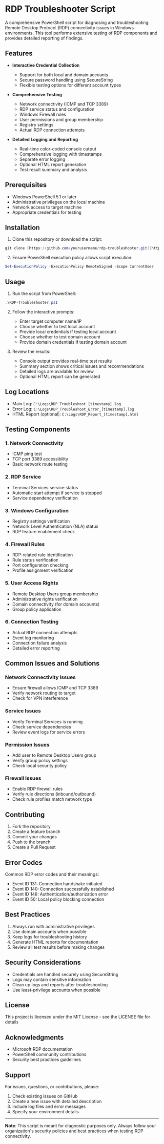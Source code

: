 # RDP Troubleshooter Script

A comprehensive PowerShell script for diagnosing and troubleshooting Remote Desktop Protocol (RDP) connectivity issues in Windows environments. This tool performs extensive testing of RDP components and provides detailed reporting of findings.

## Features

- **Interactive Credential Collection**
  - Support for both local and domain accounts
  - Secure password handling using SecureString
  - Flexible testing options for different account types

- **Comprehensive Testing**
  - Network connectivity (ICMP and TCP 3389)
  - RDP service status and configuration
  - Windows Firewall rules
  - User permissions and group membership
  - Registry settings
  - Actual RDP connection attempts

- **Detailed Logging and Reporting**
  - Real-time color-coded console output
  - Comprehensive logging with timestamps
  - Separate error logging
  - Optional HTML report generation
  - Test result summary and analysis

## Prerequisites

- Windows PowerShell 5.1 or later
- Administrative privileges on the local machine
- Network access to target machine
- Appropriate credentials for testing

## Installation

1. Clone this repository or download the script:
```powershell
git clone [https://github.com/yourusername/rdp-troubleshooter.git](https://github.com/NEXTGEN-CyberLAB/RDP-Tester.git)
```

2. Ensure PowerShell execution policy allows script execution:
```powershell
Set-ExecutionPolicy -ExecutionPolicy RemoteSigned -Scope CurrentUser
```

## Usage

1. Run the script from PowerShell:
```powershell
.\RDP-Troubleshooter.ps1
```

2. Follow the interactive prompts:
   - Enter target computer name/IP
   - Choose whether to test local account
   - Provide local credentials if testing local account
   - Choose whether to test domain account
   - Provide domain credentials if testing domain account

3. Review the results:
   - Console output provides real-time test results
   - Summary section shows critical issues and recommendations
   - Detailed logs are available for review
   - Optional HTML report can be generated

## Log Locations

- Main Log: `C:\Logs\RDP_Troubleshoot_[timestamp].log`
- Error Log: `C:\Logs\RDP_Troubleshoot_Error_[timestamp].log`
- HTML Report (optional): `C:\Logs\RDP_Report_[timestamp].html`

## Testing Components

### 1. Network Connectivity
- ICMP ping test
- TCP port 3389 accessibility
- Basic network route testing

### 2. RDP Service
- Terminal Services service status
- Automatic start attempt if service is stopped
- Service dependency verification

### 3. Windows Configuration
- Registry settings verification
- Network Level Authentication (NLA) status
- RDP feature enablement check

### 4. Firewall Rules
- RDP-related rule identification
- Rule status verification
- Port configuration checking
- Profile assignment verification

### 5. User Access Rights
- Remote Desktop Users group membership
- Administrative rights verification
- Domain connectivity (for domain accounts)
- Group policy application

### 6. Connection Testing
- Actual RDP connection attempts
- Event log monitoring
- Connection failure analysis
- Detailed error reporting

## Common Issues and Solutions

### Network Connectivity Issues
- Ensure firewall allows ICMP and TCP 3389
- Verify network routing to target
- Check for VPN interference

### Service Issues
- Verify Terminal Services is running
- Check service dependencies
- Review event logs for service errors

### Permission Issues
- Add user to Remote Desktop Users group
- Verify group policy settings
- Check local security policy

### Firewall Issues
- Enable RDP firewall rules
- Verify rule directions (inbound/outbound)
- Check rule profiles match network type

## Contributing

1. Fork the repository
2. Create a feature branch
3. Commit your changes
4. Push to the branch
5. Create a Pull Request

## Error Codes

Common RDP error codes and their meanings:
- Event ID 131: Connection handshake initiated
- Event ID 140: Connection successfully established
- Event ID 148: Authentication/authorization error
- Event ID 50: Local policy blocking connection

## Best Practices

1. Always run with administrative privileges
2. Use domain accounts when possible
3. Keep logs for troubleshooting history
4. Generate HTML reports for documentation
5. Review all test results before making changes

## Security Considerations

- Credentials are handled securely using SecureString
- Logs may contain sensitive information
- Clean up logs and reports after troubleshooting
- Use least-privilege accounts when possible

## License

This project is licensed under the MIT License - see the LICENSE file for details

## Acknowledgments

- Microsoft RDP documentation
- PowerShell community contributions
- Security best practices guidelines

## Support

For issues, questions, or contributions, please:
1. Check existing issues on GitHub
2. Create a new issue with detailed description
3. Include log files and error messages
4. Specify your environment details

---
**Note**: This script is meant for diagnostic purposes only. Always follow your organization's security policies and best practices when testing RDP connectivity.
